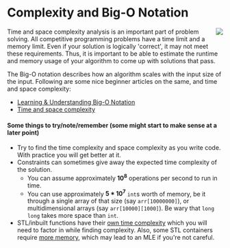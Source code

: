 # Complexity and Big-O Notation
<img align="right" src="https://user-images.githubusercontent.com/55075129/126883333-3e22bcd2-522b-4f97-b457-1aae0304c565.png"/>

Time and space complexity analysis is an important part of problem solving. All competitive programming problems have a time limit and a memory limit. Even if your solution is logically 'correct', it may not meet these requirements. Thus, it is important to be able to estimate the runtime and memory usage of your algorithm to come up with solutions that pass.

The Big-O notation describes how an algorithm scales with the input size of the input. Following are some nice beginner articles on the same, and time and space complexity:
* [Learning & Understanding Big-O Notation](https://www.topcoder.com/blog/learning-understanding-big-o-notation/)
* [Time and space complexity](https://www.hackerearth.com/practice/basic-programming/complexity-analysis/time-and-space-complexity/tutorial/)

#### Some things to try/note/remember (some might start to make sense at a later point)
* Try to find the time complexity and space complexity as you write code. With practice you will get better at it.
* Constraints can sometimes give away the expected time complexity of the solution.
    * You can assume approximately **10<sup>8</sup>** operations per second to run in time. 
    * You can use approximately **5 * 10<sup>7</sup>** `int`s worth of memory, be it through a single array of that size (say `arr[10000000]`), or multidimensional arrays (say `arr[10000][1000]`). Be wary that `long long` takes more space than `int`.
* STL/inbuilt functions have their [own time complexity](https://users.cs.northwestern.edu/~riesbeck/programming/c++/stl-summary.html) which you will need to factor in while finding complexity. Also, some STL containers require [more memory](https://pasteboard.co/J6ODpDi.jpg), which may lead to an MLE if you're not careful.